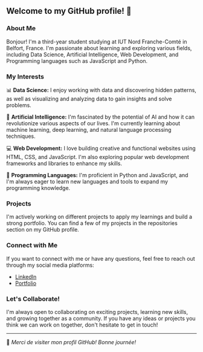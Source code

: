 ## Welcome to my GitHub profile! 👋

### About Me

Bonjour! I'm a third-year student studying at IUT Nord Franche-Comté in Belfort, France. I'm passionate about learning and exploring various fields, including Data Science, Artificial Intelligence, Web Development, and Programming languages such as JavaScript and Python.

### My Interests

📊 **Data Science:** I enjoy working with data and discovering hidden patterns, as well as visualizing and analyzing data to gain insights and solve problems.

🧠 **Artificial Intelligence:** I'm fascinated by the potential of AI and how it can revolutionize various aspects of our lives. I'm currently learning about machine learning, deep learning, and natural language processing techniques.

💻 **Web Development:** I love building creative and functional websites using HTML, CSS, and JavaScript. I'm also exploring popular web development frameworks and libraries to enhance my skills.

🐍 **Programming Languages:** I'm proficient in Python and JavaScript, and I'm always eager to learn new languages and tools to expand my programming knowledge.

### Projects

I'm actively working on different projects to apply my learnings and build a strong portfolio. You can find a few of my projects in the repositories section on my GitHub profile.

### Connect with Me

If you want to connect with me or have any questions, feel free to reach out through my social media platforms:

- [LinkedIn](https://www.linkedin.com/in/maxime-crayssac-b3b020250/)
- [Portfolio](https://mcrayssac.github.io/)

### Let's Collaborate!

I'm always open to collaborating on exciting projects, learning new skills, and growing together as a community. If you have any ideas or projects you think we can work on together, don't hesitate to get in touch!

---

🌟 _Merci de visiter mon profil GitHub! Bonne journée!_

